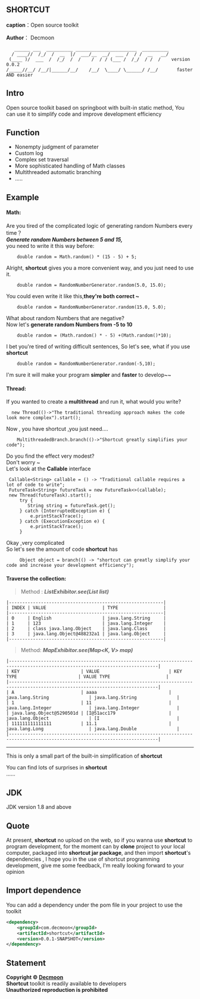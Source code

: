 SHORTCUT
-
**caption**：Open source toolkit

**Author**： Decmoon 

```logo
   ______ ___  __________ _______________________  __________
  / ____//  /_/  /  __  |/  ___/__  __/  ___ /  / /  __   __/
 (____ )/  ___  /  /_/  /  /    /  / / (___ /  /_/  / /  /    version 0.0.2
/_____//__/ /__/|______/__/    /__/  \____/ \______/ /__/       faster AND easier
```
Intro
-
Open source toolkit based on springboot with built-in static method,
You can use it to simplify code and improve development efficiency

Function
-
+ Nonempty judgment of parameter
+ Custom log
+ Complex set traversal
+ More sophisticated handling of Math classes
+ Multithreaded automatic branching
+ .....

Example
-
#### Math: 
Are you tired of the complicated logic of generating random Numbers every time？<br/>
**_Generate random Numbers between 5 and 15,_**<br/>
you need to write it this way before:
```
    double random = Math.random() * (15 - 5) + 5;
```
Alright, **shortcut** gives you a more convenient way, and you just need to use it.
```
    double random = RandomNumberGenerator.random(5.0, 15.0);
```
You could even write it like this,**they're both correct ~**
```
    double random = RandomNumberGenerator.random(15.0, 5.0);
```
What about random Numbers that are negative?<br/>
Now let's **generate random Numbers from -5 to 10**
```
    double random = (Math.random() * - 5) +(Math.random()*10);
```
I bet you're tired of writing difficult sentences,
So let's see, what if you use **shortcut**
```
    double random = RandomNumberGenerator.random(-5,10);
```
I'm sure it will make your program **simpler** and **faster** to develop~~

#### Thread: 

If you wanted to create a **multithread** and run it, what would you write?
```
  new Thread(()->"The traditional threading approach makes the code look more complex").start();

```
Now , you have shortcut ,you just need....
```
    MultithreadedBranch.branch(()->"Shortcut greatly simplifies your code");
```

Do you find the effect very modest?<br/>
Don't worry ~ <br/>
Let's look at the **Callable** interface
```
 Callable<String> callable = () -> "Traditional callable requires a lot of code to write";
 FutureTask<String> futureTask = new FutureTask<>(callable);
 new Thread(futureTask).start();
     try {
        String string = futureTask.get();
     } catch (InterruptedException e) {
         e.printStackTrace();
     } catch (ExecutionException e) {
         e.printStackTrace();
     }
```
Okay ,very complicated <br/> 
So let's see the amount of code **shortcut** has
```
     Object object = branch(() -> "shortcut can greatly simplify your code and increase your development efficiency");
```

#### Traverse the collection: 

> Method : **_ListExhibitor.see(List<E> list)_**
```
|----------------------------------------------------------|
| INDEX | VALUE                     | TYPE                 |
|----------------------------------------------------------|
| 0     | English                   | java.lang.String     |
| 1     | 123                       | java.lang.Integer    |
| 2     | class java.lang.Object    | java.lang.Class      |
| 3     | java.lang.Object@488232a1 | java.lang.Object     |
|----------------------------------------------------------|

```
>  Method: **_MapExhibitor.see(Map<K, V> map)_**
```
|------------------------------------------------------------------------------------------------------------------------------|
| KEY                       | VALUE                          | KEY TYPE                       | VALUE TYPE                     |
|------------------------------------------------------------------------------------------------------------------------------|
| A                         | aaaa                           | java.lang.String               | java.lang.String               |
| 1                         | 11                             | java.lang.Integer              | java.lang.Integer              |
| java.lang.Object@5290501d | [I@51acc179                    | java.lang.Object               | [I                             |
| 111111111111111           | 11.1                           | java.lang.Long                 | java.lang.Double               |
|------------------------------------------------------------------------------------------------------------------------------|

```
---

This is only a small part of the built-in simplification of **shortcut**

You can find lots of surprises in **shortcut**<br/>
......

JDK
-
JDK version 1.8 and above

Quote 
-
At present, **shortcut** no upload on the web, so if you wanna use **shortcut** to program development,
for the moment can by **clone** project to your local computer, 
packaged into **shortcut jar package**, and then import **shortcut**'s dependencies ,
I hope you in the use of shortcut programming development, give me some feedback,
I'm really looking forward to your opinion

Import dependence
-

You can add a dependency under the pom file in your project to use the toolkit

```xml
<dependency>
    <groupId>com.decmoon</groupId>
    <artifactId>shortcut</artifactId>
    <version>0.0.1-SNAPSHOT</version>
</dependency>
```

Statement
-

**Copyright © [Decmoon](https://github.com/Decmoon)**<br/>
**Shortcut** toolkit is readily available to developers<br/>
**Unauthorized reproduction is prohibited**